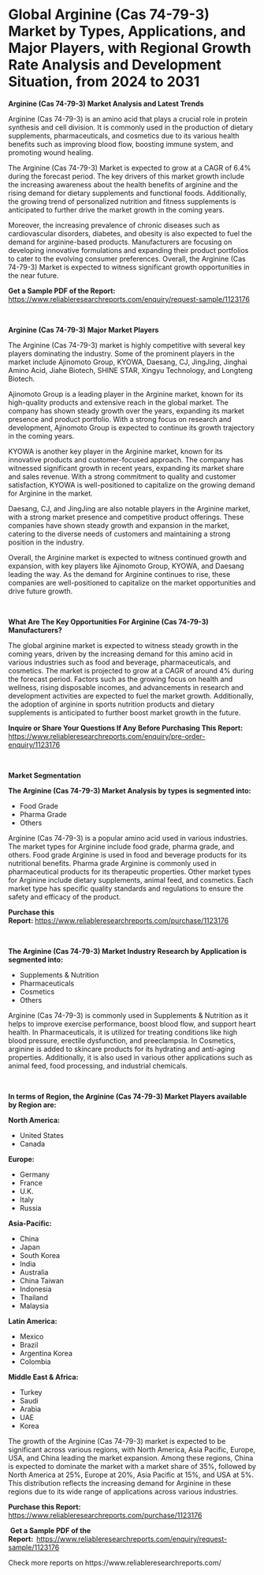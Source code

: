 <p><h1>Global Arginine (Cas 74-79-3) Market by Types, Applications, and Major Players, with Regional Growth Rate Analysis and Development Situation, from 2024 to 2031</h1></p><p><strong>Arginine (Cas 74-79-3) Market Analysis and Latest Trends</strong></p>
<p><p>Arginine (Cas 74-79-3) is an amino acid that plays a crucial role in protein synthesis and cell division. It is commonly used in the production of dietary supplements, pharmaceuticals, and cosmetics due to its various health benefits such as improving blood flow, boosting immune system, and promoting wound healing.</p><p>The Arginine (Cas 74-79-3) Market is expected to grow at a CAGR of 6.4% during the forecast period. The key drivers of this market growth include the increasing awareness about the health benefits of arginine and the rising demand for dietary supplements and functional foods. Additionally, the growing trend of personalized nutrition and fitness supplements is anticipated to further drive the market growth in the coming years.</p><p>Moreover, the increasing prevalence of chronic diseases such as cardiovascular disorders, diabetes, and obesity is also expected to fuel the demand for arginine-based products. Manufacturers are focusing on developing innovative formulations and expanding their product portfolios to cater to the evolving consumer preferences. Overall, the Arginine (Cas 74-79-3) Market is expected to witness significant growth opportunities in the near future.</p></p>
<p><strong>Get a Sample PDF of the Report:&nbsp;</strong> <a href="https://www.reliableresearchreports.com/enquiry/request-sample/1123176">https://www.reliableresearchreports.com/enquiry/request-sample/1123176</a></p>
<p>&nbsp;</p>
<p><strong>Arginine (Cas 74-79-3) Major Market Players</strong></p>
<p><p>The Arginine (Cas 74-79-3) market is highly competitive with several key players dominating the industry. Some of the prominent players in the market include Ajinomoto Group, KYOWA, Daesang, CJ, JingJing, Jinghai Amino Acid, Jiahe Biotech, SHINE STAR, Xingyu Technology, and Longteng Biotech.</p><p>Ajinomoto Group is a leading player in the Arginine market, known for its high-quality products and extensive reach in the global market. The company has shown steady growth over the years, expanding its market presence and product portfolio. With a strong focus on research and development, Ajinomoto Group is expected to continue its growth trajectory in the coming years.</p><p>KYOWA is another key player in the Arginine market, known for its innovative products and customer-focused approach. The company has witnessed significant growth in recent years, expanding its market share and sales revenue. With a strong commitment to quality and customer satisfaction, KYOWA is well-positioned to capitalize on the growing demand for Arginine in the market.</p><p>Daesang, CJ, and JingJing are also notable players in the Arginine market, with a strong market presence and competitive product offerings. These companies have shown steady growth and expansion in the market, catering to the diverse needs of customers and maintaining a strong position in the industry.</p><p>Overall, the Arginine market is expected to witness continued growth and expansion, with key players like Ajinomoto Group, KYOWA, and Daesang leading the way. As the demand for Arginine continues to rise, these companies are well-positioned to capitalize on the market opportunities and drive future growth.</p></p>
<p>&nbsp;</p>
<p><strong>What Are The Key Opportunities For Arginine (Cas 74-79-3) Manufacturers?</strong></p>
<p><p>The global arginine market is expected to witness steady growth in the coming years, driven by the increasing demand for this amino acid in various industries such as food and beverage, pharmaceuticals, and cosmetics. The market is projected to grow at a CAGR of around 4% during the forecast period. Factors such as the growing focus on health and wellness, rising disposable incomes, and advancements in research and development activities are expected to fuel the market growth. Additionally, the adoption of arginine in sports nutrition products and dietary supplements is anticipated to further boost market growth in the future.</p></p>
<p><strong>Inquire or Share Your Questions If Any Before Purchasing This Report:</strong> <a href="https://www.reliableresearchreports.com/enquiry/pre-order-enquiry/1123176">https://www.reliableresearchreports.com/enquiry/pre-order-enquiry/1123176</a></p>
<p>&nbsp;</p>
<p><strong>Market Segmentation</strong></p>
<p><strong>The Arginine (Cas 74-79-3) Market Analysis by types is segmented into:</strong></p>
<p><ul><li>Food Grade</li><li>Pharma Grade</li><li>Others</li></ul></p>
<p><p>Arginine (Cas 74-79-3) is a popular amino acid used in various industries. The market types for Arginine include food grade, pharma grade, and others. Food grade Arginine is used in food and beverage products for its nutritional benefits. Pharma grade Arginine is commonly used in pharmaceutical products for its therapeutic properties. Other market types for Arginine include dietary supplements, animal feed, and cosmetics. Each market type has specific quality standards and regulations to ensure the safety and efficacy of the product.</p></p>
<p><strong>Purchase this Report:&nbsp;</strong><a href="https://www.reliableresearchreports.com/purchase/1123176">https://www.reliableresearchreports.com/purchase/1123176</a></p>
<p>&nbsp;</p>
<p><strong>The Arginine (Cas 74-79-3) Market Industry Research by Application is segmented into:</strong></p>
<p><ul><li>Supplements & Nutrition</li><li>Pharmaceuticals</li><li>Cosmetics</li><li>Others</li></ul></p>
<p><p>Arginine (Cas 74-79-3) is commonly used in Supplements & Nutrition as it helps to improve exercise performance, boost blood flow, and support heart health. In Pharmaceuticals, it is utilized for treating conditions like high blood pressure, erectile dysfunction, and preeclampsia. In Cosmetics, arginine is added to skincare products for its hydrating and anti-aging properties. Additionally, it is also used in various other applications such as animal feed, food processing, and industrial chemicals.</p></p>
<p>&nbsp;</p>
<p><strong>In terms of Region, the Arginine (Cas 74-79-3) Market Players available by Region are:</strong></p>
<p>
    <p> <strong> North America: </strong>
        <ul>
            <li>United States</li>
            <li>Canada</li>
        </ul>
        </p> 
    <p> <strong> Europe: </strong>
        <ul>
            <li>Germany</li>
            <li>France</li>
            <li>U.K.</li>
            <li>Italy</li>
            <li>Russia</li>
        </ul>
        </p> 
    <p> <strong> Asia-Pacific: </strong>
        <ul>
            <li>China</li>
            <li>Japan</li>
            <li>South Korea</li>
            <li>India</li>
            <li>Australia</li>
            <li>China Taiwan</li>
            <li>Indonesia</li>
            <li>Thailand</li>
            <li>Malaysia</li>
        </ul>
        </p> 
    <p> <strong> Latin America: </strong>
        <ul>
            <li>Mexico</li>
            <li>Brazil</li>
            <li>Argentina Korea</li>
            <li>Colombia</li>
        </ul>
        </p> 
    <p> <strong> Middle East & Africa: </strong>
        <ul>
            <li>Turkey</li>
            <li>Saudi</li>
            <li>Arabia</li>
            <li>UAE</li>
            <li>Korea</li>
        </ul>
    </p>
    </p>
<p><p>The growth of the Arginine (Cas 74-79-3) market is expected to be significant across various regions, with North America, Asia Pacific, Europe, USA, and China leading the market expansion. Among these regions, China is expected to dominate the market with a market share of 35%, followed by North America at 25%, Europe at 20%, Asia Pacific at 15%, and USA at 5%. This distribution reflects the increasing demand for Arginine in these regions due to its wide range of applications across various industries.</p></p>
<p><strong>Purchase this Report: </strong><a href="https://www.reliableresearchreports.com/purchase/1123176">https://www.reliableresearchreports.com/purchase/1123176</a></p>
<p>&nbsp;<strong>Get a Sample PDF of the Report:&nbsp;&nbsp;</strong><a href="https://www.reliableresearchreports.com/enquiry/request-sample/1123176">https://www.reliableresearchreports.com/enquiry/request-sample/1123176</a></p>
<p><strong></strong></p>
<p>Check more reports on https://www.reliableresearchreports.com/</p>